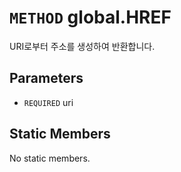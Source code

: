 # `METHOD` global.HREF
URI로부터 주소를 생성하여 반환합니다.

## Parameters
* `REQUIRED` uri 

## Static Members
No static members.
